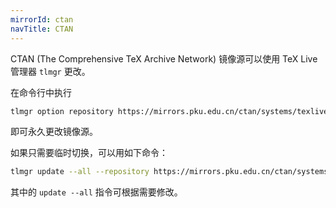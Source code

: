 ```yaml
---
mirrorId: ctan
navTitle: CTAN
---
```


CTAN (The Comprehensive TeX Archive Network) 镜像源可以使用 TeX Live 管理器 `tlmgr` 更改。

在命令行中执行

```bash
tlmgr option repository https://mirrors.pku.edu.cn/ctan/systems/texlive/tlnet
```

即可永久更改镜像源。

如果只需要临时切换，可以用如下命令：

```bash
tlmgr update --all --repository https://mirrors.pku.edu.cn/ctan/systems/texlive/tlnet
```

其中的 `update --all` 指令可根据需要修改。
